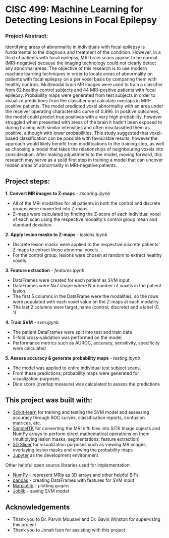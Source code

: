 
# CISC 499: Machine Learning for Detecting Lesions in Focal Epilepsy

### Project Abstract:
Identifying areas of abnormality in individuals with focal epilepsy is fundamental to the diagnosis and treatment of the condition. However, in a third of patients with focal epilepsy, MRI brain scans appear to be normal (MRI-negative) because the imaging technology could not clearly detect any abnormal areas. The objective of this research is to use modern machine learning techniques in order to locate areas of abnormality on patients with focal epilepsy on a per voxel basis by comparing them with healthy controls. Multimodal brain MR images were used to train a classifier from 62 healthy control subjects and 44 MRI-positive patients with focal epilepsy. Probability maps were generated from test subjects in order to visualize predictions from the classifier and calculate overlaps in MRI-positive patients. The model predicted voxel abnormality with an area under the receiver operating characteristic curve of 0.896. In positive outcomes, the model could predict true positives with a very high probability, however struggled when presented with areas of the brain it hadn't been exposed to during training with similar intensities and often misclassified them as positive, although with lower probabilities. This study suggested that voxel-based classification can be possible with favourable results, however the approach would likely benefit from modifications to the training step, as well as choosing a model that takes the relationships of neighbouring voxels into consideration. After making adjustments to the model, moving forward, this research may serve as a solid first step in training a model that can uncover hidden areas of abnormality in MRI-negative patients.

## Project steps:

**1. Convert MR images to Z-maps** - *zscoring.ipynb*
* All of the MRI modalities for all patients in both the control and discrete groups were converted into Z-maps. 
* Z-maps were calculated by finding the Z-score of each individual voxel of each scan using the respective modality's control group mean and standard deviation. 

**2. Apply lesion masks to Z-maps** - *lesions.ipynb*
* Discrete lesion masks were applied to the respective discrete patients' Z-maps to extract those abnormal voxels
* For the control group, lesions were chosen at random to extract healthy voxels

**3. Feature extraction** - *features.ipynb*
* DataFrames were created for each patient as SVM input. 
* DataFrames were Nx7 shape where N = number of voxels in the patient lesion.
* The first 5 columns in the DataFrame were the modalities, so the rows were populated with each voxel value on the Z-maps at each modality
* The last 2 columns were target_name (control, discrete) and a label (0, 1)

**4. Train SVM** - *svm.ipynb*
* The patient DataFrames were split into test and train data
* 5-fold cross-validation was performed on the model
* Performance metrics such as AUROC, accuracy, sensitivity, specificity were calculated

**5. Assess accuracy & generate probability maps** - *testing.ipynb*
* The model was applied to entire individual test subject scans.
* From these predictions, probability maps were generated for visualization purposes
* Dice score (overlap measure) was calculated to assess the predictions

## This project was built with:
* [Scikit-learn](https://scikit-learn.org/stable/index.html) for training and testing the SVM model and assessing accuracy through ROC curves, classification reports, confusion matrices, etc.
* [SimpleITK](https://scikit-learn.org/stable/index.html) for converting the MRI nifti files into SITK Image objects and NumPy arrays to perform direct mathematical operations on them (multiplying lesion masks, segmentations, feature extraction)
* [3D Slicer](https://www.slicer.org/) for visualization purposes such as viewing MR images, overlaying lesion masks and viewing the probability maps
* [Jupyter](https://jupyter.org/) as the development environment 

Other helpful open source libraries used for implementation:
* [NumPy](https://numpy.org/) - represent MRIs as 3D arrays and other helpful BIFs
* [pandas](https://pandas.pydata.org/) - creating DataFrames with features for SVM input
* [Matplotlib](https://matplotlib.org/) - plotting graphs
* [Joblib](https://joblib.readthedocs.io/en/latest/#) - saving SVM model

## Acknowledgements
* Thank you to Dr. Parvin Mousavi and Dr. Gavin Winston for supervising this project
* Thank you to Jonah Isen for assisting with this project 

